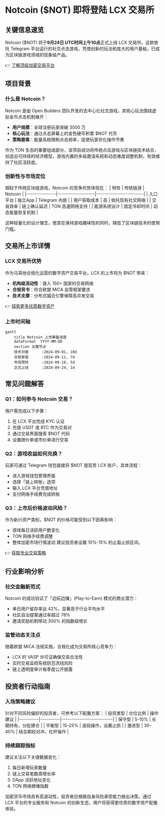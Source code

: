 # Notcoin ($NOT) 即将登陆 LCX 交易所

## 关键信息速览
Notcoin ($NOT) 将于**9月24日 UTC时间上午10点**正式上线 LCX 交易所。这款依托 Telegram 平台运行的社交点击游戏，凭借创新的玩法和庞大的用户基础，已成为区块链游戏领域的现象级产品。

👉 [了解顶级加密交易平台](https://bit.ly/okx_welcome)

## 项目背景

### 什么是 Notcoin？
Notcoin 是由 Open Builders 团队开发的去中心化社交游戏，其核心玩法围绕虚拟金币点击机制展开：
- **用户规模**：全球注册玩家突破 3500 万
- **核心玩法**：通过点击屏幕上的金色硬币积累 $NOT 代币
- **策略要素**：能量系统限制点击频率，促使玩家优化操作节奏

作为 TON 生态的重要组成部分，该项目成功将传统点击游戏与区块链技术结合，创造出可持续的经济模型。游戏内置的多级邀请系统和动态难度调整机制，有效维持了社区活跃度。

### 创新性与市场定位
相较于传统区块链游戏，Notcoin 的竞争优势体现在：
| 特性          | 传统链游          | Notcoin                |
|---------------|-------------------|------------------------|
| 入口平台      | 独立App           | Telegram 内嵌          |
| 用户获取成本  | 高                | 依托现有社交网络       |
| 交易效率      | 链上确认延迟      | TON 高速网络支持       |
| 能源系统设计  | 固定冷却时间      | 动态能量恢复机制       |

这种轻量化的设计理念，使其在保持游戏趣味性的同时，降低了区块链技术的使用门槛。

## 交易所上市详情

### LCX 交易所优势
作为马耳他合规化运营的数字资产交易平台，LCX 的上市将为 $NOT 带来：
- **机构级流动性**：接入 150+ 国家的交易网络
- **合规背书**：符合欧盟 MiCA 监管框架要求
- **技术支撑**：分布式撮合引擎保障高并发交易

👉 [探索更多优质数字资产](https://bit.ly/okx_welcome)

### 上市时间轴
```mermaid
gantt
    title Notcoin 上市筹备进度
    dateFormat  YYYY-MM-DD
    section 关键节点
    技术对接      :2024-09-01, 10d
    合规审查      :2024-09-11, 7d
    市场预热      :2024-09-18, 5d
    正式上线      :2024-09-24, 1d
```

## 常见问题解答

### Q1：如何参与 Notcoin 交易？
用户需完成以下步骤：
1. 在 LCX 平台完成 KYC 认证
2. 充值 USDT 或 BTC 作为交易对
3. 通过交易界面搜索 $NOT 代码
4. 设置限价单或市价单进行交易

### Q2：游戏收益如何兑换？
玩家可通过 Telegram 钱包直接将 $NOT 提现至 LCX 账户，具体流程：
- 进入游戏钱包管理界面
- 选择「链上转账」选项
- 输入 LCX 平台充值地址
- 支付网络手续费完成转账

### Q3：上市后价格波动风险？
作为新兴资产类别，$NOT 的价格可能受到以下因素影响：
- 游戏每日活跃用户数变化
- TON 网络手续费调整
- 整体加密市场行情波动
建议投资者设置 10%-15% 的止盈止损区间。

👉 [获取专业交易策略](https://bit.ly/okx_welcome)

## 行业影响分析

### 社交金融新范式
Notcoin 的成功验证了「边玩边赚」(Play-to-Earn) 模式的商业潜力：
- 单日用户留存率达 42%，显著高于行业平均水平
- 社区自治提案通过率超过 78%
- 邀请奖励机制带动 300% 的指数级增长

### 监管动态关注点
随着欧盟 MiCA 法规实施，合规化成为交易所核心竞争力：
- LCX 的 VASP 许可证确保交易合法性
- 实时交易监控系统防范洗钱风险
- 链上透明度审计每季度公开披露

## 投资者行动指南

### 入场策略建议
针对不同风险偏好的投资者，可参考以下配置方案：
| 投资类型 | 仓位比例 | 操作建议                 |
|----------|----------|--------------------------|
| 保守型   | 5-10%    | 长期持有，分批建仓       |
| 平衡型   | 15-25%   | 波段操作，设置止损       |
| 激进型   | 30-40%   | 结合期权对冲，杠杆操作   |

### 持续跟踪指标
建议关注以下关键数据变化：
1. 每日新增玩家数量
2. 链上交易笔数周增长率
3. DApp 活跃地址变化
4. TON 网络拥堵指数

加密货币市场具有高波动性，投资者应根据自身风险承受能力做出决策。通过 LCX 平台的专业服务和 Notcoin 的创新生态，用户将获得更优质的数字资产配置体验。